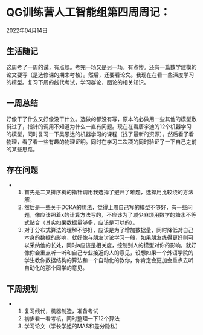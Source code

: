 # QG训练营人工智能组第四周周记：
2022年04月14日

## 生活随记

这周考了一周的试，有点烦。考完一场又是另一场，有点惨。还有一篇数学建模的论文要写（是选修课的期末考核）。然后，还要看论文。我现在在看一些深度学习的模型。复习下周的线代考试，学习群论，图论的相关知识。

## 一周总结

好像干了什么又好像没干什么。选做的都没有写，原本的必做用一些其他的模型敷衍过了，指针的调用不知道为什么一直有问题。现在在看唐宇迪的12个机器学习的模型，同时复习一下吴恩达的机器学习的课程（找了最新的资源）。然后看了看物理，看了看一些有趣的物理证明。同时在学习二次项的同时验证了一下自己之前的某些思路。

## 存在问题

- 1. 首先是二叉排序树的指针调用我选择了避开了难题，选择用比较绕的方法解。
  2. 然后是一些关于DCKA的想法，觉得上周自己写的模型不够好，有一些问题，像应该照着x的计算方法写的，不应该为了减少麻烦用数学的糖水不等式贴合（其实如果数据量够多，应该是可以的）。
  3. 对于分布式算法的理解不够好，应该是为了增加数据量，同时降低对自己本身的数据的影响，就好像与朋友讨论学习一般，如果朋友练得更好则可以采纳他的长处，同时a应该是相关度，控制别人的模型对你的影响，就好像你会重点听一听和自己专业接近的人的意见，设想如果一个外语学院的学生教你数据结构的算法和一个自动化的教你，你肯定会更加会重点去听自动化的那个同学的意见。

## 下周规划

- 1. 复习线代，机器制造，准备考试
  2. 初步看一看考核，同时整理一下12个算法
  3. 学习论文（学长学姐的MAS和差分隐私）
